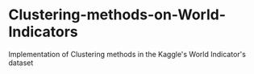 # Clustering-methods-on-World-Indicators
Implementation of Clustering methods in the Kaggle's World Indicator's dataset
